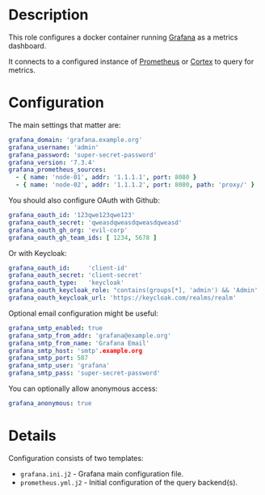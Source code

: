 # Description

This role configures a docker container running [Grafana](http://docs.grafana.org/) as a metrics dashboard.

It connects to a configured instance of [Prometheus](https://prometheus.io/docs/introduction/overview/) or [Cortex](https://cortexmetrics.io/) to query for metrics.

# Configuration

The main settings that matter are:
```yaml
grafana_domain: 'grafana.example.org'
grafana_username: 'admin'
grafana_password: 'super-secret-password'
grafana_version: '7.3.4'
grafana_prometheus_sources:
  - { name: 'node-01', addr: '1.1.1.1', port: 8080 }
  - { name: 'node-02', addr: '1.1.1.2', port: 8080, path: 'proxy/' }
```
You should also configure OAuth with Github:
```yaml
grafana_oauth_id: '123qwe123qwe123'
grafana_oauth_secret: 'qweasdqweasdqweasdqweasd'
grafana_oauth_gh_org: 'evil-corp'
grafana_oauth_gh_team_ids: [ 1234, 5678 ]
```
Or with Keycloak:
```yaml
grafana_oauth_id:     'client-id'
grafana_oauth_secret: 'client-secret'
grafana_oauth_type:   'keycloak'
grafana_oauth_keycloak_role: "contains(groups[*], 'admin') && 'Admin' || contains(groups[*], 'editor') && 'Editor' || 'Viewer'"
grafana_oauth_keycloak_url: 'https://keycloak.com/realms/realm'
```
Optional email configuration might be useful:
```yaml
grafana_smtp_enabled: true
grafana_smtp_from_addr: 'grafana@example.org'
grafana_smtp_from_name: 'Grafana Email'
grafana_smtp_host: 'smtp'.example.org
grafana_smtp_port: 587
grafana_smtp_user: 'grafana'
grafana_smtp_pass: 'super-secret-password'
```
You can optionally allow anonymous access:
```yaml
grafana_anonymous: true
```

# Details

Configuration consists of two templates:

* `grafana.ini.j2` - Grafana main configuration file.
* `prometheus.yml.j2` - Initial configuration of the query backend(s).
